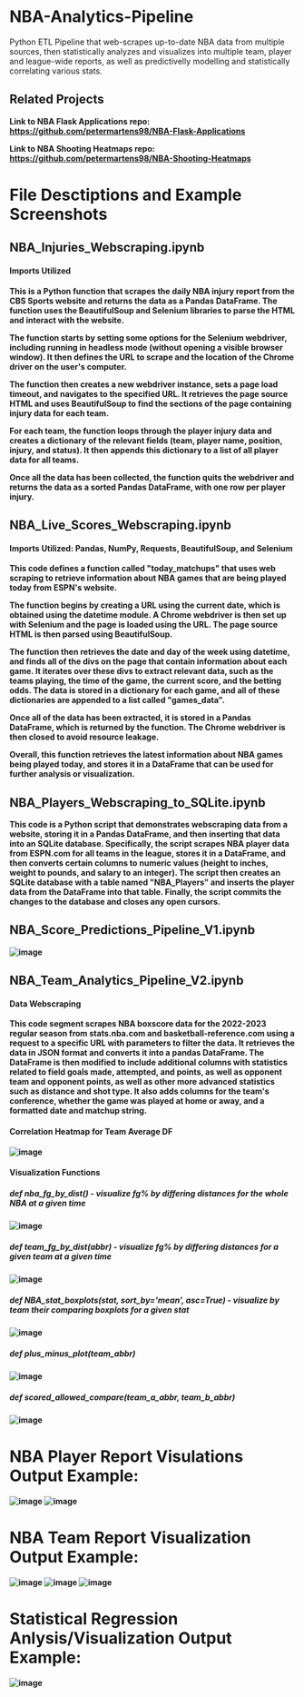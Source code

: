 # NBA-Analytics-Pipeline
Python ETL Pipeline that web-scrapes up-to-date NBA data from multiple sources, then statistically analyzes and visualizes into multiple team, player and league-wide reports, as well as predictivelly modelling and statistically correlating various stats.
## Related Projects
<b>Link to NBA Flask Applications repo:<b> https://github.com/petermartens98/NBA-Flask-Applications

<b>Link to NBA Shooting Heatmaps repo: <b> https://github.com/petermartens98/NBA-Shooting-Heatmaps

# File Desctiptions and Example Screenshots
## NBA_Injuries_Webscraping.ipynb
#### Imports Utilized
This is a Python function that scrapes the daily NBA injury report from the CBS Sports website and returns the data as a Pandas DataFrame. The function uses the BeautifulSoup and Selenium libraries to parse the HTML and interact with the website.

The function starts by setting some options for the Selenium webdriver, including running in headless mode (without opening a visible browser window). It then defines the URL to scrape and the location of the Chrome driver on the user's computer. 

The function then creates a new webdriver instance, sets a page load timeout, and navigates to the specified URL. It retrieves the page source HTML and uses BeautifulSoup to find the sections of the page containing injury data for each team.

For each team, the function loops through the player injury data and creates a dictionary of the relevant fields (team, player name, position, injury, and status). It then appends this dictionary to a list of all player data for all teams.

Once all the data has been collected, the function quits the webdriver and returns the data as a sorted Pandas DataFrame, with one row per player injury.

## NBA_Live_Scores_Webscraping.ipynb
#### Imports Utilized: Pandas, NumPy, Requests, BeautifulSoup, and Selenium
This code defines a function called "today_matchups" that uses web scraping to retrieve information about NBA games that are being played today from ESPN's website.

The function begins by creating a URL using the current date, which is obtained using the datetime module. A Chrome webdriver is then set up with Selenium and the page is loaded using the URL. The page source HTML is then parsed using BeautifulSoup.

The function then retrieves the date and day of the week using datetime, and finds all of the divs on the page that contain information about each game. It iterates over these divs to extract relevant data, such as the teams playing, the time of the game, the current score, and the betting odds. The data is stored in a dictionary for each game, and all of these dictionaries are appended to a list called "games_data".

Once all of the data has been extracted, it is stored in a Pandas DataFrame, which is returned by the function. The Chrome webdriver is then closed to avoid resource leakage.

Overall, this function retrieves the latest information about NBA games being played today, and stores it in a DataFrame that can be used for further analysis or visualization.

## NBA_Players_Webscraping_to_SQLite.ipynb
This code is a Python script that demonstrates webscraping data from a website, storing it in a Pandas DataFrame, and then inserting that data into an SQLite database. Specifically, the script scrapes NBA player data from ESPN.com for all teams in the league, stores it in a DataFrame, and then converts certain columns to numeric values (height to inches, weight to pounds, and salary to an integer). The script then creates an SQLite database with a table named "NBA_Players" and inserts the player data from the DataFrame into that table. Finally, the script commits the changes to the database and closes any open cursors.

## NBA_Score_Predictions_Pipeline_V1.ipynb
![image](https://user-images.githubusercontent.com/87671757/217118003-b9600697-8872-49d3-abb3-b802d250dc68.png)

## NBA_Team_Analytics_Pipeline_V2.ipynb
#### Data Webscraping
This code segment scrapes NBA boxscore data for the 2022-2023 regular season from stats.nba.com and basketball-reference.com using a request to a specific URL with parameters to filter the data. It retrieves the data in JSON format and converts it into a pandas DataFrame. The DataFrame is then modified to include additional columns with statistics related to field goals made, attempted, and points, as well as opponent team and opponent points, as well as other more advanced statistics such as distance and shot type. It also adds columns for the team's conference, whether the game was played at home or away, and a formatted date and matchup string. 

#### Correlation Heatmap for Team Average DF
![image](https://user-images.githubusercontent.com/87671757/235541616-6c0d92de-e570-4bcb-98b9-d375dc16c75b.png)

#### Visualization Functions
##### def nba_fg_by_dist() - visualize fg% by differing distances for the whole NBA at a given time
![image](https://user-images.githubusercontent.com/87671757/235541363-44827d57-2728-401e-821f-0a5a4d058930.png)
##### def team_fg_by_dist(abbr) - visualize fg% by differing distances for a given team at a given time
![image](https://user-images.githubusercontent.com/87671757/235541511-17b85615-4fb5-4c2f-bf1b-f1b9889beee5.png)

##### def NBA_stat_boxplots(stat, sort_by='mean', asc=True) - visualize by team their comparing boxplots for a given stat
![image](https://user-images.githubusercontent.com/87671757/235541852-8417ae48-0d5b-46fa-80d0-737c115f1636.png)

##### def plus_minus_plot(team_abbr)
![image](https://user-images.githubusercontent.com/87671757/235542379-067a2a60-69d2-4c7d-b7da-f77749fcac0b.png)

##### def scored_allowed_compare(team_a_abbr, team_b_abbr)
![image](https://user-images.githubusercontent.com/87671757/235542460-a86dee52-fa7e-4b8b-b68c-4484f896182d.png)


# NBA Player Report Visulations Output Example:

![image](https://user-images.githubusercontent.com/87671757/216218031-e24163fd-ed3a-4ca7-86f0-b5485a0cb23e.png)
![image](https://user-images.githubusercontent.com/87671757/216218377-ca8740ea-2d17-42de-a8ea-6d081fd4d08e.png)

# NBA Team Report Visualization Output Example:

![image](https://user-images.githubusercontent.com/87671757/216219222-f99764e9-e5b8-4450-929f-6c8b9c97a84c.png)
![image](https://user-images.githubusercontent.com/87671757/216219308-b41a6362-9866-439c-a14e-758fad5c3114.png)
![image](https://user-images.githubusercontent.com/87671757/216219426-bd3a4156-36d1-4f42-ab56-b01d85eb3e4a.png)

# Statistical Regression Anlysis/Visualization Output Example:

![image](https://user-images.githubusercontent.com/87671757/216218923-9181a857-1d5c-49b6-95e2-df7b19cc50fb.png)
